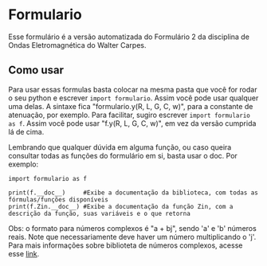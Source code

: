 # Formulario
Esse formulário é a versão automatizada do Formulário 2 da disciplina de Ondas Eletromagnética do Walter Carpes.

## Como usar
Para usar essas formulas basta colocar na mesma pasta que você for rodar o seu python e escrever ```import formulario```. Assim você pode usar qualquer uma delas. A sintaxe fica "formulario.y(R, L, G, C, w)", para a constante de atenuação, por exemplo.
Para facilitar, sugiro escrever ```import formulario as f```. Assim você pode usar "f.y(R, L, G, C, w)", em vez da versão cumprida lá de cima.

Lembrando que qualquer dúvida em alguma função, ou caso queira consultar todas as funções do formulário em si, basta usar o doc. Por exemplo:
```
import formulario as f

print(f.__doc__)     #Exibe a documentação da biblioteca, com todas as fórmulas/funções disponíveis
print(f.Zin.__doc__) #Exibe a documentação da função Zin, com a descrição da função, suas variáveis e o que retorna
```
Obs: o formato para números complexos é "a + bj", sendo 'a' e 'b' números reais. Note que necessariamente deve haver um número multiplicando o 'j'. Para mais informações sobre  biblioteta de números complexos, acesse esse [link](https://docs.python.org/3.6/library/cmath.html).
